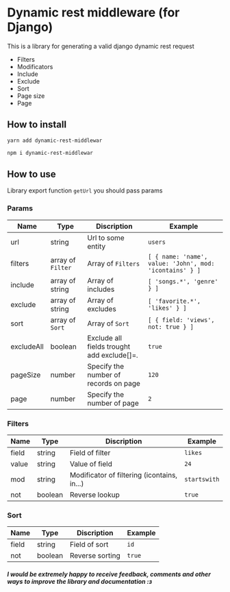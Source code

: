 # Dynamic rest middleware (for Django)

This is a library for generating a valid django dynamic rest request

- Filters
- Modificators
- Include
- Exclude
- Sort
- Page size
- Page

## How to install
```sh
yarn add dynamic-rest-middlewar
```
```sh
npm i dynamic-rest-middlewar
```

## How to use
Library export function `getUrl` you should pass params

### Params
Name  | Type | Discription | Example
------------- | ------------- | ------------- | -------------
url  | string | Url to some entity | ```users```
filters  | array of ```Filter``` | Array of ```Filters``` | ```[ { name: 'name', value: 'John', mod: 'icontains' } ] ```
include  | array of string | Array of includes | ```[ 'songs.*', 'genre' } ] ```
exclude  | array of string | Array of excludes | ```[ 'favorite.*', 'likes' } ] ```
sort  | array of ```Sort``` | Array of ```Sort``` | ```[ { field: 'views', not: true } ] ```
excludeAll  | boolean | Exclude all fields trought add exclude[]=*.* | ```true ```
pageSize  | number | Specify the number of records on page | ``` 120 ```
page  | number | Specify the number of page | ``` 2 ```

### Filters
Name  | Type | Discription | Example
------------- | ------------- | ------------- | -------------
field  | string | Field of filter | ```likes```
value  | string | Value of field | ``` 24 ```
mod  | string | Modificator of filtering (icontains, in...) | ```startswith```
not  | boolean | Reverse lookup | ```true```

### Sort
Name  | Type | Discription | Example
------------- | ------------- | ------------- | -------------
field  | string | Field of sort | ```id```
not  | boolean | Reverse sorting | ```true```

##### I would be extremely happy to receive feedback, comments and other ways to improve the library and documentation :з